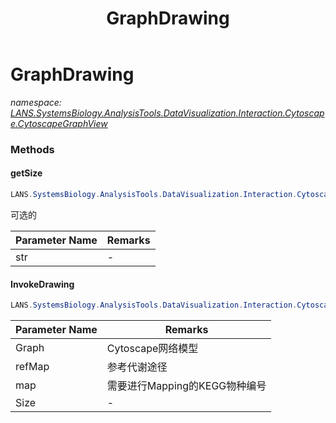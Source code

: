 ﻿---
title: GraphDrawing
---

# GraphDrawing
_namespace: [LANS.SystemsBiology.AnalysisTools.DataVisualization.Interaction.Cytoscape.CytoscapeGraphView](N-LANS.SystemsBiology.AnalysisTools.DataVisualization.Interaction.Cytoscape.CytoscapeGraphView.html)_



### Methods

#### getSize
```csharp
LANS.SystemsBiology.AnalysisTools.DataVisualization.Interaction.Cytoscape.CytoscapeGraphView.GraphDrawing.getSize(System.String)
```
可选的

|Parameter Name|Remarks|
|--------------|-------|
|str|-|


#### InvokeDrawing
```csharp
LANS.SystemsBiology.AnalysisTools.DataVisualization.Interaction.Cytoscape.CytoscapeGraphView.GraphDrawing.InvokeDrawing(LANS.SystemsBiology.AnalysisTools.DataVisualization.Interaction.Cytoscape.CytoscapeGraphView.XGMML.Graph,LANS.SystemsBiology.Assembly.KEGG.DBGET.ReferenceMap.ReferenceMapData,System.String[],System.String,System.Int32,System.Double)
```


|Parameter Name|Remarks|
|--------------|-------|
|Graph|Cytoscape网络模型|
|refMap|参考代谢途径|
|map|需要进行Mapping的KEGG物种编号|
|Size|-|






